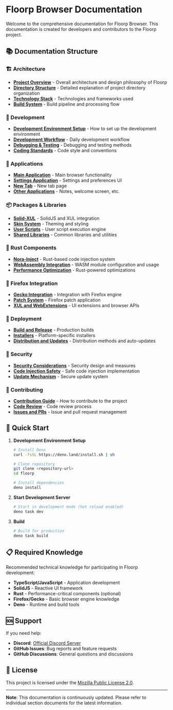 # Floorp Browser Documentation

Welcome to the comprehensive documentation for Floorp Browser. This documentation is created for developers and contributors to the Floorp project.

## 📚 Documentation Structure

### 🏗️ Architecture
- [**Project Overview**](./architecture/overview.md) - Overall architecture and design philosophy of Floorp
- [**Directory Structure**](./architecture/directory-structure.md) - Detailed explanation of project directory organization
- [**Technology Stack**](./architecture/tech-stack.md) - Technologies and frameworks used
- [**Build System**](./architecture/build-system.md) - Build pipeline and processing flow

### 🔧 Development
- [**Development Environment Setup**](./development/setup.md) - How to set up the development environment
- [**Development Workflow**](./development/workflow.md) - Daily development workflow
- [**Debugging & Testing**](./development/debugging-testing.md) - Debugging and testing methods
- [**Coding Standards**](./development/coding-standards.md) - Code style and conventions

### 📱 Applications
- [**Main Application**](./applications/main-app.md) - Main browser functionality
- [**Settings Application**](./applications/settings.md) - Settings and preferences UI
- [**New Tab**](./applications/newtab.md) - New tab page
- [**Other Applications**](./applications/other-apps.md) - Notes, welcome screen, etc.

### 📦 Packages & Libraries
- [**Solid-XUL**](./packages/solid-xul.md) - SolidJS and XUL integration
- [**Skin System**](./packages/skin-system.md) - Theming and styling
- [**User Scripts**](./packages/user-scripts.md) - User script execution engine
- [**Shared Libraries**](./packages/shared-libraries.md) - Common libraries and utilities

### 🦀 Rust Components
- [**Nora-Inject**](./rust/nora-inject.md) - Rust-based code injection system
- [**WebAssembly Integration**](./rust/webassembly.md) - WASM module configuration and usage
- [**Performance Optimization**](./rust/performance.md) - Rust-powered optimizations

### 🔌 Firefox Integration
- [**Gecko Integration**](./firefox/gecko-integration.md) - Integration with Firefox engine
- [**Patch System**](./firefox/patch-system.md) - Firefox patch application
- [**XUL and WebExtensions**](./firefox/xul-webextensions.md) - UI extensions and browser APIs

### 🚀 Deployment
- [**Build and Release**](./deployment/build-release.md) - Production builds
- [**Installers**](./deployment/installers.md) - Platform-specific installers
- [**Distribution and Updates**](./deployment/distribution.md) - Distribution methods and auto-updates

### 🔐 Security
- [**Security Considerations**](./security/considerations.md) - Security design and measures
- [**Code Injection Safety**](./security/code-injection.md) - Safe code injection implementation
- [**Update Mechanism**](./security/update-mechanism.md) - Secure update system

### 🤝 Contributing
- [**Contribution Guide**](./contributing/guide.md) - How to contribute to the project
- [**Code Review**](./contributing/code-review.md) - Code review process
- [**Issues and PRs**](./contributing/issues-prs.md) - Issue and pull request management

## 🚀 Quick Start

1. **Development Environment Setup**
   ```bash
   # Install Deno
   curl -fsSL https://deno.land/install.sh | sh
   
   # Clone repository
   git clone <repository-url>
   cd floorp
   
   # Install dependencies
   deno install
   ```

2. **Start Development Server**
   ```bash
   # Start in development mode (hot reload enabled)
   deno task dev
   ```

3. **Build**
   ```bash
   # Build for production
   deno task build
   ```

## 📋 Required Knowledge

Recommended technical knowledge for participating in Floorp development:

- **TypeScript/JavaScript** - Application development
- **SolidJS** - Reactive UI framework
- **Rust** - Performance-critical components (optional)
- **Firefox/Gecko** - Basic browser engine knowledge
- **Deno** - Runtime and build tools

## 🆘 Support

If you need help:

- **Discord**: [Official Discord Server](https://discord.floorp.app)
- **GitHub Issues**: Bug reports and feature requests
- **GitHub Discussions**: General questions and discussions

## 📄 License

This project is licensed under the [Mozilla Public License 2.0](../LICENSE).

---

**Note**: This documentation is continuously updated. Please refer to individual section documents for the latest information.